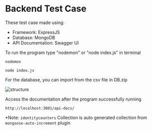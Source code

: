 # Backend Test Case
These test case made using:
 - Framework: ExpressJS
 - Database: MongoDB
 - API Documentation: Swagger UI

To run the program type "nodemon" or "node index.js" in terminal
```
nodemon
```
```
node index.js
```
For the database, you can import from the csv file in DB.zip

![structure](https://github.com/rafireyhan/eigen3-backend-test-case/assets/67086197/1150bfbc-2586-490f-9f23-2043ec147fbf)

Access the documentation after the program successfully running
```
http://localhost:3001/api-docs/
```

*Note:
`identitycounters` Collection is auto generated collection from `mongoose-auto-increment` plugin
